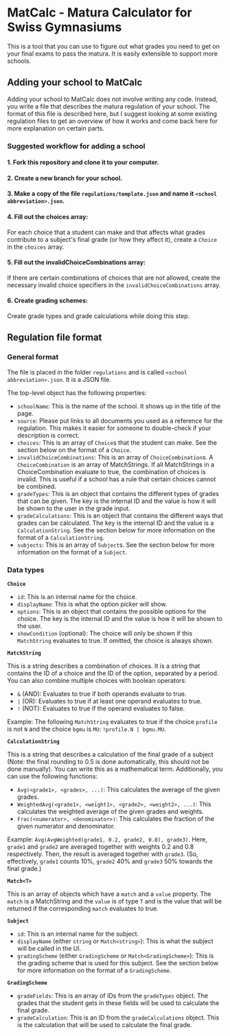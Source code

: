 # MatCalc - Matura Calculator for Swiss Gymnasiums

This is a tool that you can use to figure out what grades you need to get on your final exams to pass the matura. It is easily extensible to support more schools.

## Adding your school to MatCalc

Adding your school to MatCalc does not involve writing any code. Instead, you write a file that describes the matura regulation of your school. The format of this file is described here, but I suggest looking at some existing regulation files to get an overview of how it works and come back here for more explanation on certain parts.

### Suggested workflow for adding a school

#### 1. Fork this repository and clone it to your computer.

#### 2. Create a new branch for your school.

#### 3. Make a copy of the file `regulations/template.json` and name it `<school abbreviation>.json`.

#### 4. Fill out the choices array:

For each choice that a student can make and that affects what grades contribute to a subject's final grade (or how they affect it), create a `Choice` in the `choices` array.

#### 5. Fill out the invalidChoiceCombinations array:

If there are certain combinations of choices that are not allowed, create the necessary invalid choice specifiers in the `invalidChoiceCombinations` array.

#### 6. Create grading schemes:

Create grade types and grade calculations while doing this step. 

## Regulation file format

### General format
The file is placed in the folder `regulations` and is called `<school abbreviation>.json`. It is a JSON file.

The top-level object has the following properties:

- `schoolName`: This is the name of the school. It shows up in the title of the page.
- `source`: Please put links to all documents you used as a reference for the regulation. This makes it easier for someone to double-check if your description is correct.
- `choices`: This is an array of `Choice`s that the student can make. See the section below on the format of a `Choice`.
- `invalidChoiceCombinations`: This is an array of `ChoiceCombination`s. A `ChoiceCombination` is an array of MatchStrings. If all MatchStrings in a ChoiceCombination evaluate to true, the combination of choices is invalid. This is useful if a school has a rule that certain choices cannot be combined.
- `gradeTypes`: This is an object that contains the different types of grades that can be given. The key is the internal ID and the value is how it will be shown to the user in the grade input.
- `gradeCalculations`: This is an object that contains the different ways that grades can be calculated. The key is the internal ID and the value is a `CalculationString`. See the section below for more information on the format of a `CalculationString`.
- `subjects`: This is an array of `Subject`s. See the section below for more information on the format of a `Subject`.

### Data types

**`Choice`**

- `id`: This is an internal name for the choice.
- `displayName`: This is what the option picker will show.
- `options`: This is an object that contains the possible options for the choice. The key is the internal ID and the value is how it will be shown to the user.
- `showCondition` (optional): The choice will only be shown if this `MatchString` evaluates to true. If omitted, the choice is always shown.

**`MatchString`**

This is a string describes a combination of choices. It is a string that contains the ID of a choice and the ID of the option, separated by a period. You can also combine multiple choices with boolean operators:

- `&` (AND): Evaluates to true if both operands evaluate to true.
- `|` (OR): Evaluates to true if at least one operand evaluates to true.
- `!` (NOT): Evaluates to true if the operand evaluates to false.

Example: The following `MatchString` evaluates to true if the choice `profile` is not `N` and the choice `bgmu` is `MU`: `!profile.N | bgmu.MU`.

**`CalculationString`**

This is a string that describes a calculation of the final grade of a subject (Note: the final rounding to 0.5 is done automatically, this should not be done manually). You can write this as a mathematical term. Additionally, you can use the following functions:

- `Avg(<grade1>, <grades>, ...)`: This calculates the average of the given grades.
- `WeightedAvg(<grade1>, <weight1>, <grade2>, <weight2>, ...)`: This calculates the weighted average of the given grades and weights.
- `Frac(<numerator>, <denominator>)`: This calculates the fraction of the given numerator and denominator.

Example: `Avg(AvgWeighted(grade1, 0.2, grade2, 0.8), grade3)`. Here, `grade1` and `grade2` are averaged together with weights 0.2 and 0.8 respectively. Then, the result is averaged together with `grade3`. (So, effectively, `grade1` counts 10%, `grade2` 40% and `grade3` 50% towards the final grade.)

**`Match<T>`**

This is an array of objects which have a `match` and a `value` property. The `match` is a MatchString and the `value` is of type `T` and is the value that will be returned if the corresponding `match` evaluates to true.

**`Subject`**

- `id`: This is an internal name for the subject.
- `displayName` (either `string` or `Match<string>`): This is what the subject will be called in the UI.
- `gradingScheme` (either `GradingScheme` or `Match<GradingScheme>`): This is the grading scheme that is used for this subject. See the section below for more information on the format of a `GradingScheme`.

**`GradingScheme`**

- `gradeFields`: This is an array of IDs from the `gradeTypes` object. The grades that the student gets in these fields will be used to calculate the final grade.
- `gradeCalculation`: This is an ID from the `gradeCalculations` object. This is the calculation that will be used to calculate the final grade.
